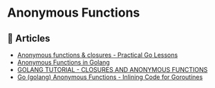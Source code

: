 # Anonymous Functions

## 📕 Articles
- [Anonymous functions & closures - Practical Go Lessons](https://www.practical-go-lessons.com/chap-24-anonymous-functions-and-closures)
- [Anonymous Functions in Golang](https://www.golangprograms.com/anonymous-functions-in-golang.html)
- [GOLANG TUTORIAL - CLOSURES AND ANONYMOUS FUNCTIONS](https://www.bogotobogo.com/GoLang/GoLang_Closures_Anonymous_Functions.php)
- [Go (golang) Anonymous Functions - Inlining Code for Goroutines](https://jeremybytes.blogspot.com/2021/02/go-golang-anonymous-functions-inlining.html)